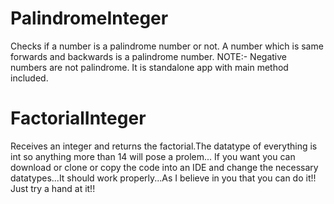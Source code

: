 # PalindromeInteger
Checks if a number is a palindrome number or not. A number which is same forwards and backwards is a palindrome number. NOTE:- Negative numbers are not palindrome.
It is standalone app with main method included.
# FactorialInteger
Receives an integer and returns the factorial.The datatype of everything is int so anything more than 14 will pose a prolem...
If you want you can download or clone or copy the code into an IDE and change the necessary datatypes...It should work properly...As I believe in you that you can do it!! Just try a hand at it!!
